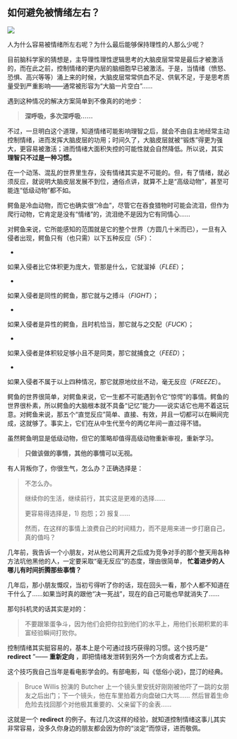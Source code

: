 ## 如何避免被情绪左右？
 ![](http://mmbiz.qpic.cn/mmbiz/BDcu2rMySicpS1gPSpGyJ3Z6F52V9E67NlUUnkssXm5iaWHaKsnlHJg1WklkdeCBhDRibV9aPveN0icdMc4hBMbaYg/640?wx_fmt=jpeg&wxfrom=5)
<head><meta http-equiv="Content-Type" content="text/html; charset=utf-8"></head>
人为什么容易被情绪所左右呢？为什么最后能够保持理性的人那么少呢？

目前脑科学家的猜想是，主导理性理性逻辑思考的大脑皮层常常是最后才被激活的，而在此之前，控制情绪的更内层的脑细胞早已被激活。于是，当情绪（愤怒、恐惧、高兴等等）涌上来的时候，大脑皮层常常供血不足、供氧不足，于是思考质量受到严重影响——通常被形容为“大脑一片空白”……

遇到这种情况的解决方案简单到不像真的的地步：

> **深呼吸，多次深呼吸……**

不过，一旦明白这个道理，知道情绪可能影响理智之后，就会不由自主地经常主动控制情绪，进而发挥大脑皮层的功用；时间久了，大脑皮层就被“锻炼”得更为强大，更容易被激活；进而情绪大面积失控的可能性就会自然降低。所以说，其实 **理智只不过是一种习惯。**

在一个动荡、混乱的世界里生存，没有情绪其实是不可能的。但，有了情绪，就必须反应，就说明大脑皮层发展不到位，通俗点讲，就算不上是“高级动物”，甚至可能连“低级动物”都不如。

鳄鱼是冷血动物，而它也确实很“冷血”，尽管它在吞食猎物时可能会流泪，但作为爬行动物，它肯定是没有“情绪”的，流泪绝不是因为它有同情心……

对鳄鱼来说，它所能感知的范围就是它的整个世界（方圆几十米而已），一旦有入侵者出现，鳄鱼只有（也只需）以下五种反应（5F）：

- 

如果入侵者比它体积更为庞大，管那是什么，它就溜掉（_FLEE_）；

- 

如果入侵者是同性的鳄鱼，那它就与之搏斗（_FIGHT_）；

- 

如果入侵者是异性的鳄鱼，且时机恰当，那它就与之交配（_FUCK_）；

- 

如果入侵者是体积较足够小且不是同类，那它就捕食之（_FEED_）；

- 

如果入侵者不属于以上四种情况，那它就原地纹丝不动，毫无反应（_FREEZE_）。



鳄鱼的世界很简单，对鳄鱼来说，它一生都不可能遇到令它“惊愕”的事情。鳄鱼的世界很朴素，所以鳄鱼的大脑根本就不具备“记忆”能力——说实话它也用不着这玩意。对鳄鱼来说，那五个“直觉反应”简单、直接、有效，并且一切都可以在瞬间完成，这就够了。事实上，它们在从中生代至今的两亿年间一直过得不错。

虽然鳄鱼明显是低级动物，但它的策略却值得高级动物重新审视，重新学习。

> **只做该做的事情，其他的事情可以无视。**

有人背叛你了，你很生气，怎么办？正确选择是：

> 不怎么办。
> 
> 继续你的生活，继续前行，其实这是更难的选择……
> 
> 更容易得选择是，1) 抱怨；2) 报复……
> 
> 然而，在这样的事情上浪费自己的时间精力，而不是用来进一步打磨自己，真的值吗？

几年前，我告诉一个小朋友，对从他公司离开之后成为竞争对手的那个整天用各种方法坑他黑他的人，一定要采取“毫无反应”的态度，理由很简单， **忙着进步的人哪儿有时间折腾那些事情？**

几年后，那小朋友慨叹，当初亏得听了你的话，现在回头一看，那个人都不知道在干什么了……如果当时真的跟他“决一死战”，现在的自己可能也早就消失了……

那句抖机灵的话其实是对的：

> 不要跟笨蛋争斗，因为他们会把你拉到他们的水平上，用他们长期积累的丰富经验瞬间打败你。

控制情绪其实挺容易的，基本上是个可通过技巧获得的习惯。这个技巧是“ **redirect** ”—— **重新定向** ，即把情绪发泄转到另外一个方向或者方式上去。

这个技巧我自己当年是看电影学会的。有部电影，叫《低俗小说》，昆汀的经典。

> Bruce Willis 扮演的 Butcher 上一个镜头里安抚好刚刚被他吓了一跳的女朋友之后出门；下一个镜头，他在车里拍着方向盘破口大骂…… 然后冒着生命危险去找回那个对他极其重要的、父亲留下的金表……



这就是一个 **redirect** 的例子。有过几次这样的经验，就知道控制情绪这事儿其实非常容易，没多久你身边的朋友都会因为你的“淡定”而惊讶，进而敬佩。

